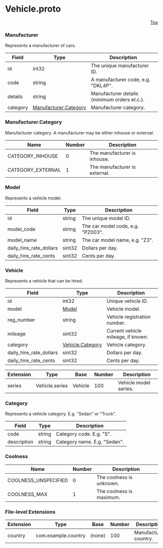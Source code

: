 # Vehicle.proto

<a name="Vehicle-proto"></a><p align="right"><a href="#top">Top</a></p>







<a name="com-example-Manufacturer"></a>

### Manufacturer

Represents a manufacturer of cars.




| Field | Type | Description |
| ----- | ---- | ----------- |
| id |int32|  The unique manufacturer ID.  |
| code |string|  A manufacturer code, e.g. &#34;DKL4P&#34;.  |
| details |string|  Manufacturer details (minimum orders et.c.).  |
| category |[Manufacturer.Category](#com-example-Manufacturer-Category)| Manufacturer category.   |





 



<a name="com-example-Manufacturer-Category"></a>

### Manufacturer.Category
Manufacturer category. A manufacturer may be either inhouse or external.



| Name | Number | Description |
| ---- | ------ | ----------- |
| CATEGORY_INHOUSE | 0 |  The manufacturer is inhouse.  |
| CATEGORY_EXTERNAL | 1 |  The manufacturer is external.  |


 




<a name="com-example-Model"></a>

### Model

Represents a vehicle model.




| Field | Type | Description |
| ----- | ---- | ----------- |
| id |string|  The unique model ID.  |
| model_code |string|  The car model code, e.g. &#34;PZ003&#34;.  |
| model_name |string|  The car model name, e.g. &#34;Z3&#34;.  |
| daily_hire_rate_dollars |sint32|  Dollars per day.  |
| daily_hire_rate_cents |sint32|  Cents per day.  |





 

 




<a name="com-example-Vehicle"></a>

### Vehicle

Represents a vehicle that can be hired.




| Field | Type | Description |
| ----- | ---- | ----------- |
| id |int32|  Unique vehicle ID.  |
| model |[Model](#com-example-Model)|  Vehicle model.  |
| reg_number |string|  Vehicle registration number.  |
| mileage |sint32|  Current vehicle mileage, if known.  |
| category |[Vehicle.Category](#com-example-Vehicle-Category)|  Vehicle category.  |
| daily_hire_rate_dollars |sint32| Dollars per day.   |
| daily_hire_rate_cents |sint32| Cents per day.   |




| Extension | Type | Base | Number | Description |
| --------- | ---- | ---- | ------ | ----------- |
| series | Vehicle.series | Vehicle | 100 | Vehicle model series.   |





<a name="com-example-Vehicle-Category"></a>

### Category

Represents a vehicle category. E.g. &#34;Sedan&#34; or &#34;Truck&#34;.




| Field | Type | Description |
| ----- | ---- | ----------- |
| code |string|  Category code. E.g. &#34;S&#34;.  |
| description |string|  Category name. E.g. &#34;Sedan&#34;.  |





 

 


 

 


 




<a name="com-example-Coolness"></a>

### Coolness



| Name | Number | Description |
| ---- | ------ | ----------- |
| COOLNESS_UNSPECIFIED | 0 |  The coolness is unknown.  |
| COOLNESS_MAX | 1 |  The coolness is maximum.  |


 



<a name="Vehicle-proto-extensions"></a>

### File-level Extensions
| Extension | Type | Base | Number | Description |
| --------- | ---- | ---- | ------ | ----------- |
| country | com.example.country | (none) | 100 | Manufacturer country.   |

 

